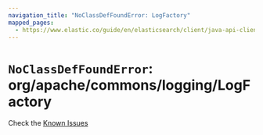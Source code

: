 ```yaml
---
navigation_title: "NoClassDefFoundError: LogFactory"
mapped_pages:
  - https://www.elastic.co/guide/en/elasticsearch/client/java-api-client/current/no-class-def-found-error.html
---
```


# `NoClassDefFoundError`: org/apache/commons/logging/LogFactory

Check the [Known Issues](/release-notes/known-issues.md#known-issues-9-0-0)

